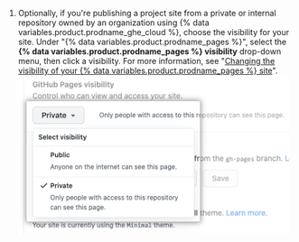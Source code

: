 1. Optionally, if you're publishing a project site from a private or internal repository owned by an organization using {% data variables.product.prodname_ghe_cloud %}, choose the visibility for your site. Under "{% data variables.product.prodname_pages %}", select the **{% data variables.product.prodname_pages %} visibility** drop-down menu, then click a visibility. For more information, see "[Changing the visibility of your {% data variables.product.prodname_pages %} site](/pages/getting-started-with-github-pages/changing-the-visibility-of-your-github-pages-site)". ![Drop-down to select visibility for your site](/assets/images/help/pages/public-or-private-visibility.png)
